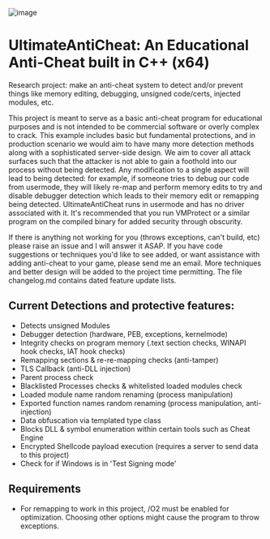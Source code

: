 ![image](https://github.com/AlSch092/UltimateAntiCheat/assets/94417808/bf94bb32-ab93-489e-815b-f1c35cae0c9d)

# UltimateAntiCheat: An Educational Anti-Cheat built in C++ (x64)

Research project: make an anti-cheat system to detect and/or prevent things like memory editing, debugging, unsigned code/certs, injected modules, etc.

   This project is meant to serve as a basic anti-cheat program for educational purposes and is not intended to be commercial software or overly complex to crack. This example includes basic but fundamental protections, and in production scenario we would aim to have many more detection methods along with a sophisticated server-side design. We aim to cover all attack surfaces such that the attacker is not able to gain a foothold into our process without being detected. Any modification to a single aspect will lead to being detected: for example, if someone tries to debug our code from usermode, they will likely re-map and perform memory edits to try and disable debugger detection which leads to their memory edit or remapping being detected. UltimateAntiCheat runs in usermode and has no driver associated with it. It's recommended that you run VMProtect or a similar program on the compiled binary for added security through obscurity.

   If there is anything not working for you (throws exceptions, can't build, etc) please raise an issue and I will answer it ASAP. If you have code suggestions or techniques you'd like to see added, or want assistance with adding anti-cheat to your game, please send me an email. More techniques and better design will be added to the project time permitting. The file changelog.md contains dated feature update lists.

## Current Detections and protective features:
- Detects unsigned Modules 
- Debugger detection (hardware, PEB, exceptions, kernelmode)
- Integrity checks on program memory (.text section checks, WINAPI hook checks, IAT hook checks)
- Remapping sections & re-re-mapping checks (anti-tamper)
- TLS Callback (anti-DLL injection)
- Parent process check
- Blacklisted Processes checks & whitelisted loaded modules check
- Loaded module name random renaming (process manipulation)
- Exported function names random renaming (process manipulation, anti-injection)
- Data obfuscation via templated type class
- Blocks DLL & symbol enumeration within certain tools such as Cheat Engine
- Encrypted Shellcode payload execution (requires a server to send data to this project)
- Check for if Windows is in 'Test Signing mode'

## Requirements
- For remapping to work in this project, /O2 must be enabled for optimization. Choosing other options might cause the program to throw exceptions.
